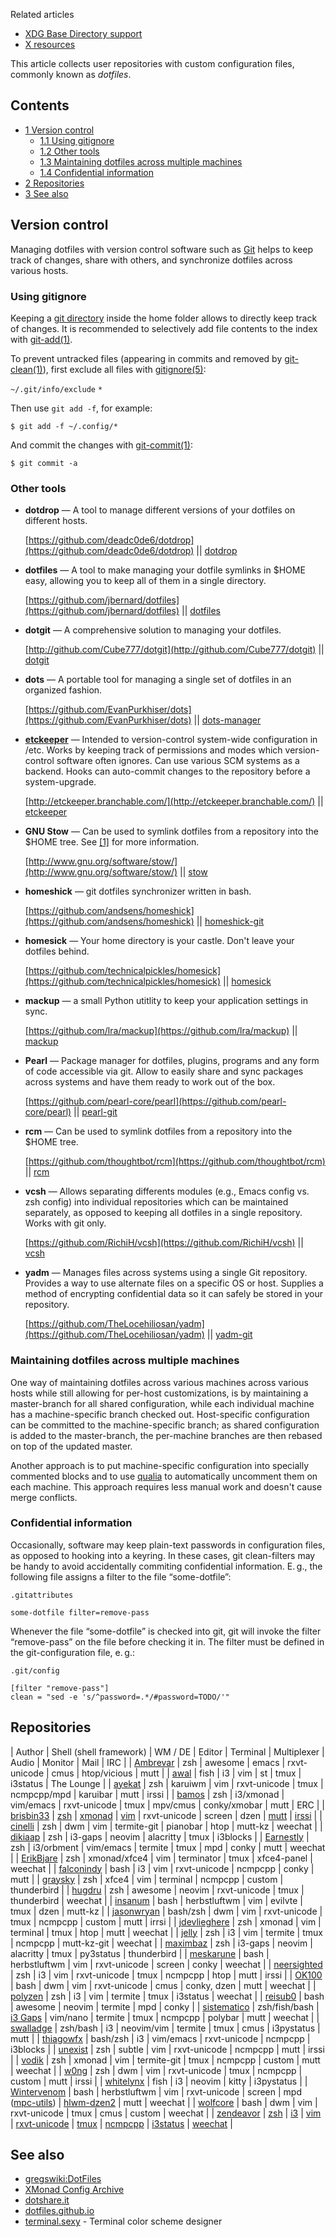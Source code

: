 Related articles

*   [XDG Base Directory support](/index.php/XDG_Base_Directory_support "XDG Base Directory support")
*   [X resources](/index.php/X_resources "X resources")

This article collects user repositories with custom configuration files, commonly known as *dotfiles*.

## Contents

*   [1 Version control](#Version_control)
    *   [1.1 Using gitignore](#Using_gitignore)
    *   [1.2 Other tools](#Other_tools)
    *   [1.3 Maintaining dotfiles across multiple machines](#Maintaining_dotfiles_across_multiple_machines)
    *   [1.4 Confidential information](#Confidential_information)
*   [2 Repositories](#Repositories)
*   [3 See also](#See_also)

## Version control

Managing dotfiles with version control software such as [Git](/index.php/Git "Git") helps to keep track of changes, share with others, and synchronize dotfiles across various hosts.

### Using gitignore

Keeping a [git directory](https://git-scm.com/blog/2010/04/11/environment.html) inside the home folder allows to directly keep track of changes. It is recommended to selectively add file contents to the index with [git-add(1)](https://jlk.fjfi.cvut.cz/arch/manpages/man/git-add.1).

To prevent untracked files (appearing in commits and removed by [git-clean(1)](https://jlk.fjfi.cvut.cz/arch/manpages/man/git-clean.1)), first exclude all files with [gitignore(5)](https://jlk.fjfi.cvut.cz/arch/manpages/man/gitignore.5):

 `~/.git/info/exclude`  `*` 

Then use `git add -f`, for example:

```
$ git add -f ~/.config/*

```

And commit the changes with [git-commit(1)](https://jlk.fjfi.cvut.cz/arch/manpages/man/git-commit.1):

```
$ git commit -a

```

### Other tools

*   **dotdrop** — A tool to manage different versions of your dotfiles on different hosts.

	[https://github.com/deadc0de6/dotdrop](https://github.com/deadc0de6/dotdrop) || [dotdrop](https://aur.archlinux.org/packages/dotdrop/)

*   **dotfiles** — A tool to make managing your dotfile symlinks in $HOME easy, allowing you to keep all of them in a single directory.

	[https://github.com/jbernard/dotfiles](https://github.com/jbernard/dotfiles) || [dotfiles](https://aur.archlinux.org/packages/dotfiles/)

*   **dotgit** — A comprehensive solution to managing your dotfiles.

	[http://github.com/Cube777/dotgit](http://github.com/Cube777/dotgit) || [dotgit](https://aur.archlinux.org/packages/dotgit/)

*   **dots** — A portable tool for managing a single set of dotfiles in an organized fashion.

	[https://github.com/EvanPurkhiser/dots](https://github.com/EvanPurkhiser/dots) || [dots-manager](https://aur.archlinux.org/packages/dots-manager/)

*   **[etckeeper](/index.php/Etckeeper "Etckeeper")** — Intended to version-control system-wide configuration in /etc. Works by keeping track of permissions and modes which version-control software often ignores. Can use various SCM systems as a backend. Hooks can auto-commit changes to the repository before a system-upgrade.

	[http://etckeeper.branchable.com/](http://etckeeper.branchable.com/) || [etckeeper](https://www.archlinux.org/packages/?name=etckeeper)

*   **GNU Stow** — Can be used to symlink dotfiles from a repository into the $HOME tree. See [[1]](http://brandon.invergo.net/news/2012-05-26-using-gnu-stow-to-manage-your-dotfiles.html) for more information.

	[http://www.gnu.org/software/stow/](http://www.gnu.org/software/stow/) || [stow](https://www.archlinux.org/packages/?name=stow)

*   **homeshick** — git dotfiles synchronizer written in bash.

	[https://github.com/andsens/homeshick](https://github.com/andsens/homeshick) || [homeshick-git](https://aur.archlinux.org/packages/homeshick-git/)

*   **homesick** — Your home directory is your castle. Don't leave your dotfiles behind.

	[https://github.com/technicalpickles/homesick](https://github.com/technicalpickles/homesick) || [homesick](https://aur.archlinux.org/packages/homesick/)

*   **mackup** — a small Python utitlity to keep your application settings in sync.

	[https://github.com/lra/mackup](https://github.com/lra/mackup) || [mackup](https://aur.archlinux.org/packages/mackup/)

*   **Pearl** — Package manager for dotfiles, plugins, programs and any form of code accessible via git. Allow to easily share and sync packages across systems and have them ready to work out of the box.

	[https://github.com/pearl-core/pearl](https://github.com/pearl-core/pearl) || [pearl-git](https://aur.archlinux.org/packages/pearl-git/)

*   **rcm** — Can be used to symlink dotfiles from a repository into the $HOME tree.

	[https://github.com/thoughtbot/rcm](https://github.com/thoughtbot/rcm) || [rcm](https://aur.archlinux.org/packages/rcm/)

*   **vcsh** — Allows separating differents modules (e.g., Emacs config vs. zsh config) into individual repositories which can be maintained separately, as opposed to keeping all dotfiles in a single repository. Works with git only.

	[https://github.com/RichiH/vcsh](https://github.com/RichiH/vcsh) || [vcsh](https://aur.archlinux.org/packages/vcsh/)

*   **yadm** — Manages files across systems using a single Git repository. Provides a way to use alternate files on a specific OS or host. Supplies a method of encrypting confidential data so it can safely be stored in your repository.

	[https://github.com/TheLocehiliosan/yadm](https://github.com/TheLocehiliosan/yadm) || [yadm-git](https://aur.archlinux.org/packages/yadm-git/)

### Maintaining dotfiles across multiple machines

One way of maintaining dotfiles across various machines across various hosts while still allowing for per-host customizations, is by maintaining a master-branch for all shared configuration, while each individual machine has a machine-specific branch checked out. Host-specific configuration can be committed to the machine-specific branch; as shared configuration is added to the master-branch, the per-machine branches are then rebased on top of the updated master.

Another approach is to put machine-specific configuration into specially commented blocks and to use [qualia](https://pypi.python.org/pypi/mir.qualia/) to automatically uncomment them on each machine. This approach requires less manual work and doesn't cause merge conflicts.

### Confidential information

Occasionally, software may keep plain-text passwords in configuration files, as opposed to hooking into a keyring. In these cases, git clean-filters may be handy to avoid accidentally commiting confidential information. E. g., the following file assigns a filter to the file “some-dotfile”:

 `.gitattributes` 
```
some-dotfile filter=remove-pass

```

Whenever the file “some-dotfile” is checked into git, git will invoke the filter “remove-pass” on the file before checking it in. The filter must be defined in the git-configuration file, e. g.:

 `.git/config` 
```
[filter "remove-pass"]
clean = "sed -e 's/^password=.*/#password=TODO/'"

```

## Repositories

| Author | Shell (shell framework) | WM / DE | Editor | Terminal | Multiplexer | Audio | Monitor | Mail | IRC |
| [Ambrevar](https://github.com/Ambrevar/dotfiles) | zsh | awesome | emacs | rxvt-unicode | cmus | htop/vicious | mutt |
| [awal](https://github.com/awalGarg/dotfiles) | fish | i3 | vim | st | tmux | i3status | The Lounge |
| [ayekat](https://github.com/ayekat/dotfiles) | zsh | karuiwm | vim | rxvt-unicode | tmux | ncmpcpp/mpd | karuibar | mutt | irssi |
| [bamos](https://github.com/bamos/dotfiles) | zsh | i3/xmonad | vim/emacs | rxvt-unicode | tmux | mpv/cmus | conky/xmobar | mutt | ERC |
| [brisbin33](https://github.com/pbrisbin/dotfiles) | [zsh](https://github.com/pbrisbin/oh-my-zsh) | [xmonad](https://github.com/pbrisbin/xmonad-config) | [vim](https://github.com/pbrisbin/vim-config) | rxvt-unicode | screen | dzen | [mutt](https://github.com/pbrisbin/mutt-config) | [irssi](https://github.com/pbrisbin/irssi-config) |
| [cinelli](https://github.com/cinelli/dotfiles) | zsh | dwm | vim | termite-git | pianobar | htop | mutt-kz | weechat |
| [dikiaap](https://github.com/dikiaap/dotfiles) | zsh | i3-gaps | neovim | alacritty | tmux | i3blocks |
| [Earnestly](https://github.com/Earnestly/dotfiles) | zsh | i3/orbment | vim/emacs | termite | tmux | mpd | conky | mutt | weechat |
| [ErikBjare](https://github.com/ErikBjare/dotfiles) | zsh | xmonad/xfce4 | vim | terminator | tmux | xfce4-panel | weechat |
| [falconindy](https://github.com/falconindy/dotfiles) | bash | i3 | vim | rxvt-unicode | ncmpcpp | conky | mutt |
| [graysky](https://github.com/graysky2/configs/tree/master/dotfiles) | zsh | xfce4 | vim | terminal | ncmpcpp | custom | thunderbird |
| [hugdru](https://github.com/hugdru/dotfiles) | zsh | awesome | neovim | rxvt-unicode | tmux | thunderbird | weechat |
| [insanum](https://github.com/insanum/dotfiles) | bash | herbstluftwm | vim | evilvte | tmux | dzen | mutt-kz |
| [jasonwryan](https://bitbucket.org/jasonwryan/shiv/src) | bash/zsh | dwm | vim | rxvt-unicode | tmux | ncmpcpp | custom | mutt | irrsi |
| [jdevlieghere](https://github.com/JDevlieghere/dotfiles/) | zsh | xmonad | vim | terminal | tmux | htop | mutt | weechat |
| [jelly](https://github.com/jelly/Dotfiles) | zsh | i3 | vim | termite | tmux | ncmpcpp | mutt-kz-git | weechat |
| [maximbaz](https://github.com/maximbaz/dotfiles) | zsh | i3-gaps | neovim | alacritty | tmux | py3status | thunderbird |
| [meskarune](https://github.com/meskarune/.dotfiles) | bash | herbstluftwm | vim | rxvt-unicode | screen | conky | weechat |
| [neersighted](https://github.com/neersighted/dotfiles) | zsh | i3 | vim | rxvt-unicode | tmux | ncmpcpp | htop | mutt | irssi |
| [OK100](https://github.com/ok100/configs) | bash | dwm | vim | rxvt-unicode | cmus | conky, dzen | mutt | weechat |
| [polyzen](https://github.com/polyzen/dotfiles) | zsh | i3 | vim | termite | tmux | i3status | weechat |
| [reisub0](https://github.com/reisub0/dot) | bash | awesome | neovim | termite | mpd | conky |
| [sistematico](https://github.com/sistematico/majestic) | zsh/fish/bash | [i3 Gaps](https://github.com/Airblader/i3) | vim/nano | termite | tmux | ncmpcpp | polybar | mutt | weechat |
| [swalladge](https://github.com/swalladge/dotfiles) | zsh/bash | i3 | neovim/vim | termite | tmux | cmus | i3pystatus | mutt |
| [thiagowfx](https://github.com/thiagowfx/dotfiles) | bash/zsh | i3 | vim/emacs | rxvt-unicode | ncmpcpp | i3blocks |
| [unexist](http://hg.subtle.de/dotfiles/file) | zsh | subtle | vim | rxvt-unicode | ncmpcpp | mutt | irssi |
| [vodik](https://github.com/vodik/dotfiles) | zsh | xmonad | vim | termite-git | tmux | ncmpcpp | custom | mutt | weechat |
| [w0ng](https://github.com/w0ng/dotfiles) | zsh | dwm | vim | rxvt-unicode | tmux | ncmpcpp | custom | mutt | irssi |
| [whitelynx](https://github.com/whitelynx/dotfiles) | fish | i3 | neovim | kitty | i3pystatus |
| [Wintervenom](https://github.com/Wintervenom/Configuration) | bash | herbstluftwm | vim | rxvt-unicode | screen | mpd ([mpc-utils](https://github.com/Wintervenom/Scripts/tree/master/audio/mpd)) | [hlwm-dzen2](https://github.com/Wintervenom/Scripts/blob/master/wm/herbstluftwm/hlwm-dzen2) | mutt | weechat |
| [wolfcore](https://github.com/wolfcore/dotfiles) | bash | dwm | vim | rxvt-unicode | tmux | cmus | custom | weechat |
| [zendeavor](https://github.com/zendeavor) | [zsh](https://github.com/zendeavor/config-stuff/tree/sandbag/zsh) | [i3](https://github.com/zendeavor/config-stuff/blob/sandbag/i3/config) | [vim](https://github.com/zendeavor/dotvim/tree/sandbag) | [rxvt-unicode](https://github.com/zendeavor/config-stuff/blob/sandbag/X11/Xresources#L14) | [tmux](https://github.com/zendeavor/config-stuff/tree/sandbag/tmux) | [ncmpcpp](https://github.com/zendeavor/config-stuff/blob/sandbag/ncmpcpp/config) | [i3status](https://github.com/zendeavor/config-stuff/blob/sandbag/i3/i3status.conf) | [weechat](https://github.com/zendeavor/config-stuff/tree/kiwi/weechat) |

## See also

*   [gregswiki:DotFiles](https://mywiki.wooledge.org/DotFiles "gregswiki:DotFiles")
*   [XMonad Config Archive](http://wiki.haskell.org/Xmonad/Config_archive)
*   [dotshare.it](http://dotshare.it)
*   [dotfiles.github.io](https://dotfiles.github.io/)
*   [terminal.sexy](https://terminal.sexy/) - Terminal color scheme designer
